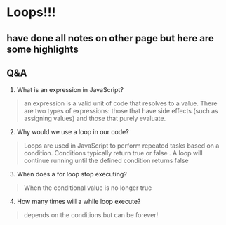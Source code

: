 # Loops!!!

## have done all notes on other page but here are some highlights

## Q&A
1. What is an expression in JavaScript?
> an expression is a valid unit of code that resolves to a value. There are two types of expressions: those that have side effects (such as assigning values) and those that purely evaluate.
2. Why would we use a loop in our code?
> Loops are used in JavaScript to perform repeated tasks based on a condition. Conditions typically return true or false . A loop will continue running until the defined condition returns false
3. When does a for loop stop executing?
> When the conditional value is no longer true
4. How many times will a while loop execute?
> depends on the conditions but can be forever!